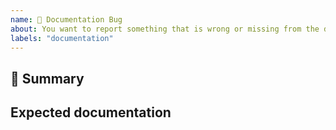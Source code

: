 ```yaml
---
name: 📃 Documentation Bug
about: You want to report something that is wrong or missing from the documentation.
labels: "documentation"
---
```


## 📃 Summary

<!--
  A clear and concise description of what is missing
-->

## Expected documentation

<!--
  A clear and concise description of what you'd like to read
-->
